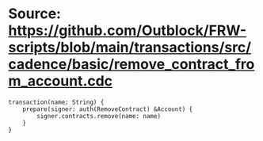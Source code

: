 # Source: https://github.com/Outblock/FRW-scripts/blob/main/transactions/src/cadence/basic/remove_contract_from_account.cdc

```
transaction(name: String) {
    prepare(signer: auth(RemoveContract) &Account) {
        signer.contracts.remove(name: name)
    }
}
```